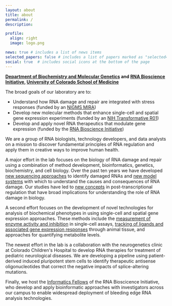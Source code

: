 ```yaml
---
layout: about
title: about
permalink: /
description:

profile:
  align: right
  image: logo.png

news: true # includes a list of news items
selected_papers: false # includes a list of papers marked as "selected={true}"
social: true  # includes social icons at the bottom of the page
---
```


**[Department of Biochemistry and Molecular
Genetics](https://medschool.cuanschutz.edu/biochemistry) and [RNA Bioscience
Initiative](https://medschool.cuanschutz.edu/rbi), [University of Colorado
School of Medicine](https://www.cuanschutz.edu/)**

The broad goals of our laboratory are to:

- Understand how RNA damage and repair are integrated with stress responses
(funded by an [NIGMS
MIRA](https://reporter.nih.gov/search/FWmPa7DGuk6CmPb8Ocb5XQ/project-details/10193187))
- Develop new molecular methods that enhance single-cell and spatial gene
expression experiments (funded by an [NIH Transformative
R01](https://commonfund.nih.gov/tra/recipients))
- Develop and apply novel RNA therapeutics that modulate gene expression (funded
by the [RNA Bioscience Initiative](https://medschool.cuanschutz.edu/rbi))

We are a group of RNA biologists, technology developers, and data analysts on a
mission to discover fundamental principles of RNA regulation and apply them in
creative ways to improve human health.

A major effort in the lab focuses on the biology of RNA damage and repair using a
combination of method development, bioinformatics, genetics, biochemistry, and
cell biology. Over the past ten years we have developed [new sequencing
approaches](https://pubmed.ncbi.nlm.nih.gov/26001965/) to identify damaged RNAs
and [new model systems](https://pubmed.ncbi.nlm.nih.gov/30874502/) with which to
understand the causes and consequences of RNA damage. Our studies have led to
[new concepts](https://elifesciences.org/articles/42262) in post-transcriptional
regulation that have broad implications for understanding the role of RNA damage
in biology.

A second effort focuses on the development of novel technologies for analysis of
biochemical phenotypes in using single-cell and spatial gene expression
approaches. These methods include the [measurement of enzyme activity and
inhibition](https://pubmed.ncbi.nlm.nih.gov/32286626/) in single-cell assays,
[tracking of ligands and associated gene expression
responses](https://pubmed.ncbi.nlm.nih.gov/33843587/) through animal tissue, and
approaches for quantifying metabolite levels.

The newest effort in the lab is a collaboration with the neurogenetics clinic
at Colorado Children's Hospital to develop RNA therapies for treatment of pediatric
neurological diseases. We are developing a pipeline using patient-derived induced 
pluripotent stem cells to identify therapeutic antisense oligonucleotides that
correct the negative impacts of splice-altering mutations.

Finally, we host the [Informatics
Fellows](https://github.com/rnabioco/)
of the RNA Bioscicence Initiative, who develop and apply bioinformatic approaches
with investigators across our campus to enable widespread deployment of bleeding
edge RNA analysis technologies.
